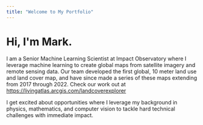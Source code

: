 ```yaml
---
title: "Welcome to My Portfolio"
---
```


# Hi, I'm Mark.

I am a Senior Machine Learning Scientist at Impact Observatory where I leverage machine learning to create global maps from satellite imagery and remote sensing data. Our team developed the first global, 10 meter land use and land cover map, and have since made a series of these maps extending from 2017 through 2022. Check our work out at https://livingatlas.arcgis.com/landcoverexplorer

I get excited about opportunities where I leverage my background in physics, mathematics, and computer vision to tackle hard technical challenges with immediate impact.

